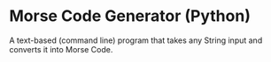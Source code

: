 # Morse Code Generator (Python)
A text-based (command line) program that takes any String input and converts it into Morse Code.
